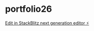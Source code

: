 # portfolio26

[Edit in StackBlitz next generation editor ⚡️](https://stackblitz.com/~/github.com/Rahuls2642/portfolio26)